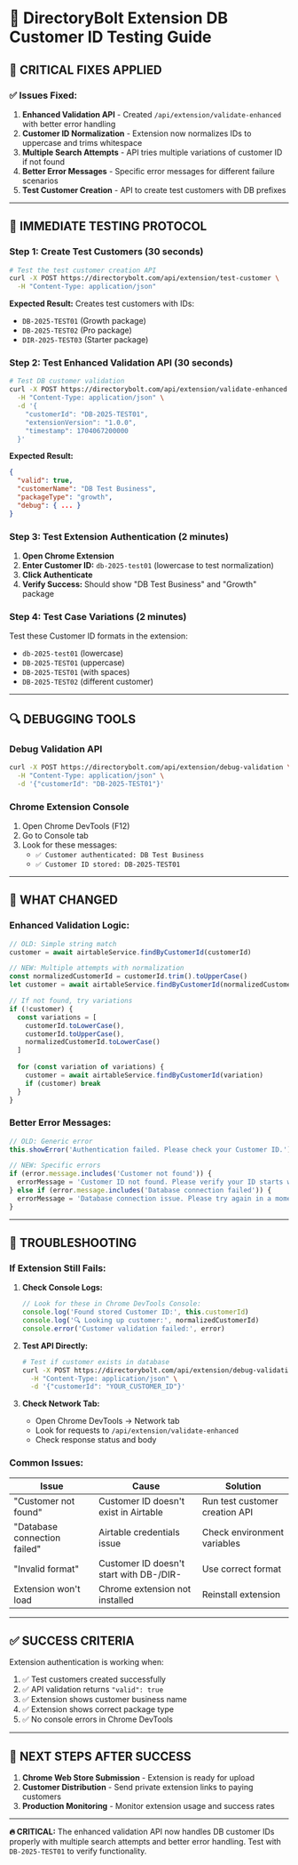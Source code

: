 # 🧪 DirectoryBolt Extension DB Customer ID Testing Guide

## 🎯 **CRITICAL FIXES APPLIED**

### ✅ **Issues Fixed:**
1. **Enhanced Validation API** - Created `/api/extension/validate-enhanced` with better error handling
2. **Customer ID Normalization** - Extension now normalizes IDs to uppercase and trims whitespace
3. **Multiple Search Attempts** - API tries multiple variations of customer ID if not found
4. **Better Error Messages** - Specific error messages for different failure scenarios
5. **Test Customer Creation** - API to create test customers with DB prefixes

---

## 🚀 **IMMEDIATE TESTING PROTOCOL**

### **Step 1: Create Test Customers** (30 seconds)
```bash
# Test the test customer creation API
curl -X POST https://directorybolt.com/api/extension/test-customer \
  -H "Content-Type: application/json"
```

**Expected Result:** Creates test customers with IDs:
- `DB-2025-TEST01` (Growth package)
- `DB-2025-TEST02` (Pro package) 
- `DIR-2025-TEST03` (Starter package)

### **Step 2: Test Enhanced Validation API** (30 seconds)
```bash
# Test DB customer validation
curl -X POST https://directorybolt.com/api/extension/validate-enhanced \
  -H "Content-Type: application/json" \
  -d '{
    "customerId": "DB-2025-TEST01",
    "extensionVersion": "1.0.0",
    "timestamp": 1704067200000
  }'
```

**Expected Result:**
```json
{
  "valid": true,
  "customerName": "DB Test Business",
  "packageType": "growth",
  "debug": { ... }
}
```

### **Step 3: Test Extension Authentication** (2 minutes)
1. **Open Chrome Extension**
2. **Enter Customer ID:** `db-2025-test01` (lowercase to test normalization)
3. **Click Authenticate**
4. **Verify Success:** Should show "DB Test Business" and "Growth" package

### **Step 4: Test Case Variations** (2 minutes)
Test these Customer ID formats in the extension:
- `db-2025-test01` (lowercase)
- `DB-2025-TEST01` (uppercase)
- ` DB-2025-TEST01 ` (with spaces)
- `DB-2025-TEST02` (different customer)

---

## 🔍 **DEBUGGING TOOLS**

### **Debug Validation API**
```bash
curl -X POST https://directorybolt.com/api/extension/debug-validation \
  -H "Content-Type: application/json" \
  -d '{"customerId": "DB-2025-TEST01"}'
```

### **Chrome Extension Console**
1. Open Chrome DevTools (F12)
2. Go to Console tab
3. Look for these messages:
   - `✅ Customer authenticated: DB Test Business`
   - `✅ Customer ID stored: DB-2025-TEST01`

---

## 🎯 **WHAT CHANGED**

### **Enhanced Validation Logic:**
```javascript
// OLD: Simple string match
customer = await airtableService.findByCustomerId(customerId)

// NEW: Multiple attempts with normalization
const normalizedCustomerId = customerId.trim().toUpperCase()
let customer = await airtableService.findByCustomerId(normalizedCustomerId)

// If not found, try variations
if (!customer) {
  const variations = [
    customerId.toLowerCase(),
    customerId.toUpperCase(),
    normalizedCustomerId.toLowerCase()
  ]
  
  for (const variation of variations) {
    customer = await airtableService.findByCustomerId(variation)
    if (customer) break
  }
}
```

### **Better Error Messages:**
```javascript
// OLD: Generic error
this.showError('Authentication failed. Please check your Customer ID.')

// NEW: Specific errors
if (error.message.includes('Customer not found')) {
  errorMessage = 'Customer ID not found. Please verify your ID starts with "DB-" or "DIR-".'
} else if (error.message.includes('Database connection failed')) {
  errorMessage = 'Database connection issue. Please try again in a moment.'
}
```

---

## 🚨 **TROUBLESHOOTING**

### **If Extension Still Fails:**

1. **Check Console Logs:**
   ```javascript
   // Look for these in Chrome DevTools Console:
   console.log('Found stored Customer ID:', this.customerId)
   console.log('🔍 Looking up customer:', normalizedCustomerId)
   console.error('Customer validation failed:', error)
   ```

2. **Test API Directly:**
   ```bash
   # Test if customer exists in database
   curl -X POST https://directorybolt.com/api/extension/debug-validation \
     -H "Content-Type: application/json" \
     -d '{"customerId": "YOUR_CUSTOMER_ID"}'
   ```

3. **Check Network Tab:**
   - Open Chrome DevTools → Network tab
   - Look for requests to `/api/extension/validate-enhanced`
   - Check response status and body

### **Common Issues:**

| Issue | Cause | Solution |
|-------|-------|----------|
| "Customer not found" | Customer ID doesn't exist in Airtable | Run test customer creation API |
| "Database connection failed" | Airtable credentials issue | Check environment variables |
| "Invalid format" | Customer ID doesn't start with DB-/DIR- | Use correct format |
| Extension won't load | Chrome extension not installed | Reinstall extension |

---

## ✅ **SUCCESS CRITERIA**

Extension authentication is working when:
1. ✅ Test customers created successfully
2. ✅ API validation returns `"valid": true`
3. ✅ Extension shows customer business name
4. ✅ Extension shows correct package type
5. ✅ No console errors in Chrome DevTools

---

## 🎯 **NEXT STEPS AFTER SUCCESS**

1. **Chrome Web Store Submission** - Extension is ready for upload
2. **Customer Distribution** - Send private extension links to paying customers
3. **Production Monitoring** - Monitor extension usage and success rates

---

**🔥 CRITICAL:** The enhanced validation API now handles DB customer IDs properly with multiple search attempts and better error handling. Test with `DB-2025-TEST01` to verify functionality.